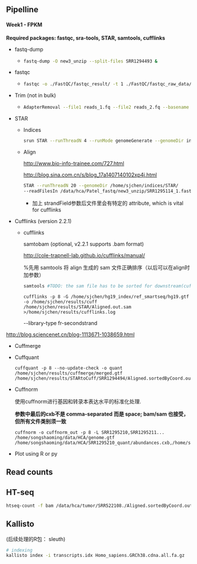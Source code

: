 ## Pipelline

#### Week1 - FPKM

**Required packages: fastqc, sra-tools, STAR, samtools, cufflinks**

* fastq-dump

  * ```bash
    fastq-dump -O new3_unzip --split-files SRR1294493 &
    ```

* fastqc

  * ```bash
    fastqc -o ./FastQC/fastqc_result/ -t 1 ./FastQC/fastqc_raw_data/*.fastq
    ```

* Trim (not in bulk)

  * ```bash
    AdapterRemoval --file1 reads_1.fq --file2 reads_2.fq --basename output_paired --trimns --trimqualities --collapse
    ```

* STAR

  * Indices 

    ```bash
    srun STAR --runThreadN 4 --runMode genomeGenerate --genomeDir indices/STAR --genomeFastaFiles hg19_index/hg19.fa --sjdbGTFfile hg19_index/hg19.gtf &
    ```

  * Align

    http://www.bio-info-trainee.com/727.html

    http://blog.sina.com.cn/s/blog_17a1407140102xp4j.html

    ```bash
    STAR --runThreadN 20 --genomeDir /home/sjchen/indices/STAR/
    --readFilesIn /data/hca/Patel_fastq/new3_unzip/SRR1295114_1.fastq /data/hca/Patel_fastq/new3_unzip/SRR1295114_2.fastq --outFileNamePrefix /home/sjchen/results/STAR/SRR1295114/ --outSAMtype BAM SortedByCoordinate  --outSAMstrandField intronMotif
    ```

    * 加上 strandField参数后文件里会有特定的 attribute, which is vital for cufflinks

* Cufflinks (version 2.2.1)

  * cufflinks

    samtobam (optional, v2.2.1 supports .bam format)

    http://cole-trapnell-lab.github.io/cufflinks/manual/

    %先用 samtools 将 align 生成的 sam 文件正确排序（以后可以在align时加参数）

    ```bash
    samtools #TODO: the sam file has to be sorted for downstream(cufflink)
    ```

    ```
    cufflinks -p 8 -G /home/sjchen/hg19_index/ref_smartseq/hg19.gtf  -o /home/sjchen/results/cuff /home/sjchen/results/STAR/Aligned.out.sam >/home/sjchen/results/cufflinks.log
    ```

    --library-type fr-secondstrand

http://blog.sciencenet.cn/blog-1113671-1038659.html

* Cuffmerge


* Cuffquant

  ```shell
  cuffquant -p 8 --no-update-check -o quant /home/sjchen/results/cuffmerge/merged.gtf /home/sjchen/results/STARtoCuff/SRR1294494/Aligned.sortedByCoord.out.bam
  ```

* Cuffnorm

  使用cuffnorm进行基因和转录本表达水平的标准化处理.

  **参数中最后的cxb不是 comma-separated 而是 space; bam/sam 也接受，但所有文件类别须一致**

  ```shell
  cuffnorm -o cuffnorm_out -p 8 -L SRR1295210,SRR1295211... /home/songshaoming/data/HCA/genome.gtf /home/songshaoming/data/HCA/SRR1295210_quant/abundances.cxb,/home/songshaoming/data/HCA/SRR1295211_quant/abundances.cxb,...

  ```

* Plot using R or py 




## Read counts

## HT-seq

```bash
htseq-count -f bam /data/hca/tumor/SRR522108./Aligned.sortedByCoord.out.bam /home/sjchen/hg19_index/ref_smartseq/hg19.gtf > /data/hca/tumor/SRR522108./SRR522108.count
```



## Kallisto

(后续处理的R包： sleuth)

```bash
# indexing
kallisto index -i transcripts.idx Homo_sapiens.GRCh38.cdna.all.fa.gz
```

